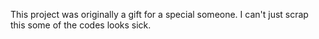 This project was originally a gift for a special someone. I can't just scrap this some of the codes looks sick.
